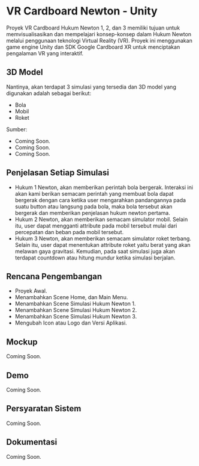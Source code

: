 # VR Cardboard Newton - Unity

Proyek VR Cardboard Hukum Newton 1, 2, dan 3 memiliki tujuan untuk memvisualisasikan dan mempelajari konsep-konsep dalam Hukum Newton melalui penggunaan teknologi Virtual Reality (VR). Proyek ini menggunakan game engine Unity dan SDK Google Cardboard XR untuk menciptakan pengalaman VR yang interaktif.

## 3D Model

Nantinya, akan terdapat 3 simulasi yang tersedia dan 3D model yang digunakan adalah sebagai berikut:

- Bola
- Mobil
- Roket

Sumber:
- Coming Soon.
- Coming Soon.
- Coming Soon.

## Penjelasan Setiap Simulasi

- Hukum 1 Newton, akan memberikan perintah bola bergerak. Interaksi ini akan kami berikan semacam perintah yang membuat bola dapat bergerak dengan cara ketika user mengarahkan pandangannya pada suatu button atau langsung pada bola, maka bola tersebut akan bergerak dan memberikan penjelasan hukum newton pertama.
- Hukum 2 Newton, akan memberikan semacam simulator mobil. Selain itu, user dapat mengganti attribute pada mobil tersebut mulai dari percepatan dan beban pada mobil tersebut.
- Hukum 3 Newton, akan memberikan semacam simulator roket terbang. Selain itu, user dapat menentukan attribute roket yaitu berat yang akan melawan gaya gravitasi. Kemudian, pada saat simulasi juga akan terdapat countdown atau hitung mundur ketika simulasi berjalan.

## Rencana Pengembangan

- Proyek Awal.
- Menambahkan Scene Home, dan Main Menu.
- Menambahkan Scene Simulasi Hukum Newton 1.
- Menambahkan Scene Simulasi Hukum Newton 2.
- Menambahkan Scene Simulasi Hukum Newton 3.
- Mengubah Icon atau Logo dan Versi Aplikasi.

## Mockup

Coming Soon.

## Demo

Coming Soon.

## Persyaratan Sistem

Coming Soon.

## Dokumentasi

Coming Soon.
